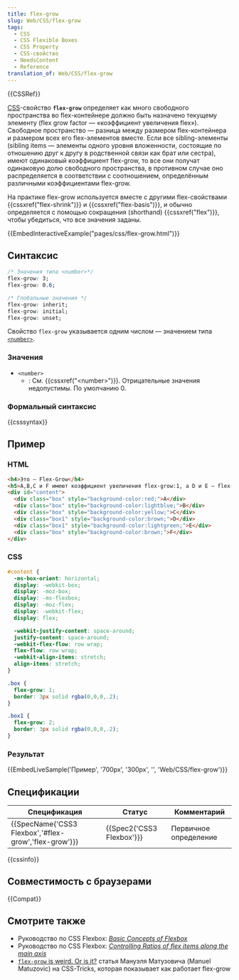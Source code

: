 ```yaml
---
title: flex-grow
slug: Web/CSS/flex-grow
tags:
  - CSS
  - CSS Flexible Boxes
  - CSS Property
  - CSS-свойство
  - NeedsContent
  - Reference
translation_of: Web/CSS/flex-grow
---
```


{{CSSRef}}

[CSS](/ru/docs/Web/CSS)-свойство **`flex-grow`** определяет как много свободного пространства во flex-контейнере должно быть назначено текущему элементу (flex grow factor — «коэффициент увеличения flex»). Свободное пространство — разница между размером flex-контейнера и размером всех его flex-элементов вместе. Если все sibling-элементы (sibling items — элементы одного уровня вложенности, состоящие по отношению друг к другу в родственной связи как брат или сестра), имеют одинаковый коэффициент flex-grow, то все они получат одинаковую долю свободного пространства, в противном случае оно распределяется в соответствии с соотношением, определённым различными коэффициентами flex-grow.

На практике flex-grow используется вместе с другими flex-свойствами {{cssxref("flex-shrink")}} и {{cssxref("flex-basis")}}, и обычно определяется с помощью сокращения (shorthand) {{cssxref("flex")}}, чтобы убедиться, что все значения заданы.

{{EmbedInteractiveExample("pages/css/flex-grow.html")}}

## Синтаксис

```css
/* Значения типа <number>*/
flex-grow: 3;
flex-grow: 0.6;

/* Глобальные значения */
flex-grow: inherit;
flex-grow: initial;
flex-grow: unset;
```

Свойство `flex-grow` указывается одним числом — значением типа [`<number>`](/ru/docs/Web/CSS/flex-grow#number).

### Значения

- `<number>`
  - : См. {{cssxref("&lt;number&gt;")}}. Отрицательные значения недопустимы. По умолчанию 0.

### Формальный синтаксис

{{csssyntax}}

## Пример

### HTML

```html
<h4>Это — Flex-Grow</h4>
<h5>A,B,C и F имеют коэффициент увеличения flex-grow:1, а D и E — flex-grow:2 .</h5>
<div id="content">
  <div class="box" style="background-color:red;">A</div>
  <div class="box" style="background-color:lightblue;">B</div>
  <div class="box" style="background-color:yellow;">C</div>
  <div class="box1" style="background-color:brown;">D</div>
  <div class="box1" style="background-color:lightgreen;">E</div>
  <div class="box" style="background-color:brown;">F</div>
</div>
```

### CSS

```css
#content {
  -ms-box-orient: horizontal;
  display: -webkit-box;
  display: -moz-box;
  display: -ms-flexbox;
  display: -moz-flex;
  display: -webkit-flex;
  display: flex;

  -webkit-justify-content: space-around;
  justify-content: space-around;
  -webkit-flex-flow: row wrap;
  flex-flow: row wrap;
  -webkit-align-items: stretch;
  align-items: stretch;
}

.box {
  flex-grow: 1;
  border: 3px solid rgba(0,0,0,.2);
}

.box1 {
  flex-grow: 2;
  border: 3px solid rgba(0,0,0,.2);
}
```

### Результат

{{EmbedLiveSample('Пример', '700px', '300px', '', 'Web/CSS/flex-grow')}}

## Спецификации

| Спецификация                                                             | Статус                           | Комментарий           |
| ------------------------------------------------------------------------ | -------------------------------- | --------------------- |
| {{SpecName('CSS3 Flexbox','#flex-grow','flex-grow')}} | {{Spec2('CSS3 Flexbox')}} | Первичное определение |

{{cssinfo}}

## Совместимость с браузерами

{{Compat}}

## Смотрите также

- Руководство по CSS Flexbox: _[Basic Concepts of Flexbox](/ru/docs/Web/CSS/CSS_Flexible_Box_Layout/Basic_Concepts_of_Flexbox)_
- Руководство по CSS Flexbox: _[Controlling Ratios of flex items along the main axis](/ru/docs/Web/CSS/CSS_Flexible_Box_Layout/Controlling_Ratios_of_Flex_Items_Along_the_Main_Ax)_
- [`flex-grow` is weird. Or is it?](https://css-tricks.com/flex-grow-is-weird/) статья Мануэля Матузовича (Manuel Matuzovic) на CSS-Tricks, которая показывает как работает flex-grow
